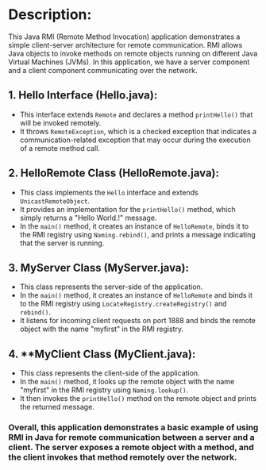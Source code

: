 # Description:

This Java RMI (Remote Method Invocation) application demonstrates a simple client-server architecture for remote communication. RMI allows Java objects to invoke methods on remote objects running on different Java Virtual Machines (JVMs). In this application, we have a server component and a client component communicating over the network.

## 1. Hello Interface (Hello.java):
   - This interface extends `Remote` and declares a method `printHello()` that will be invoked remotely.
   - It throws `RemoteException`, which is a checked exception that indicates a communication-related exception that may occur during the execution of a remote method call.

## 2. HelloRemote Class (HelloRemote.java):
   - This class implements the `Hello` interface and extends `UnicastRemoteObject`.
   - It provides an implementation for the `printHello()` method, which simply returns a "Hello World.!" message.
   - In the `main()` method, it creates an instance of `HelloRemote`, binds it to the RMI registry using `Naming.rebind()`, and prints a message indicating that the server is running.

## 3. MyServer Class (MyServer.java):
   - This class represents the server-side of the application.
   - In the `main()` method, it creates an instance of `HelloRemote` and binds it to the RMI registry using `LocateRegistry.createRegistry()` and `rebind()`.
   - It listens for incoming client requests on port 1888 and binds the remote object with the name "myfirst" in the RMI registry.

## 4. **MyClient Class (MyClient.java):
   - This class represents the client-side of the application.
   - In the `main()` method, it looks up the remote object with the name "myfirst" in the RMI registry using `Naming.lookup()`.
   - It then invokes the `printHello()` method on the remote object and prints the returned message.

### Overall, this application demonstrates a basic example of using RMI in Java for remote communication between a server and a client. The server exposes a remote object with a method, and the client invokes that method remotely over the network.
